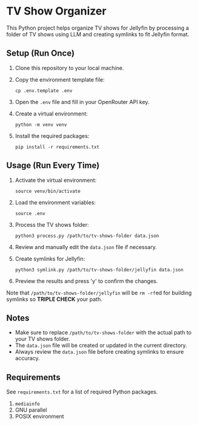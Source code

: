 # TV Show Organizer

This Python project helps organize TV shows for Jellyfin by processing a folder of TV shows using LLM and creating symlinks to fit Jellyfin format.

## Setup (Run Once)

1. Clone this repository to your local machine.

2. Copy the environment template file:
   ```
   cp .env.template .env
   ```

3. Open the `.env` file and fill in your OpenRouter API key.

4. Create a virtual environment:
   ```
   python -m venv venv
   ```

5. Install the required packages:
   ```
   pip install -r requirements.txt
   ```

## Usage (Run Every Time)

1. Activate the virtual environment:
   ```
   source venv/bin/activate
   ```

2. Load the environment variables:
   ```
   source .env
   ```

3. Process the TV shows folder:
   ```
   python3 process.py /path/to/tv-shows-folder data.json
   ```

4. Review and manually edit the `data.json` file if necessary.

5. Create symlinks for Jellyfin:
   ```
   python3 symlink.py /path/to/tv-shows-folder/jellyfin data.json
   ```

6. Preview the results and press 'y' to confirm the changes.

Note that `/path/to/tv-shows-folder/jellyfin` will be `rm -rf`ed for building symlinks so **TRIPLE CHECK** your path.

## Notes

- Make sure to replace `/path/to/tv-shows-folder` with the actual path to your TV shows folder.
- The `data.json` file will be created or updated in the current directory.
- Always review the `data.json` file before creating symlinks to ensure accuracy.

## Requirements
See `requirements.txt` for a list of required Python packages.
1. `mediainfo`
2. GNU parallel
2. POSIX environment